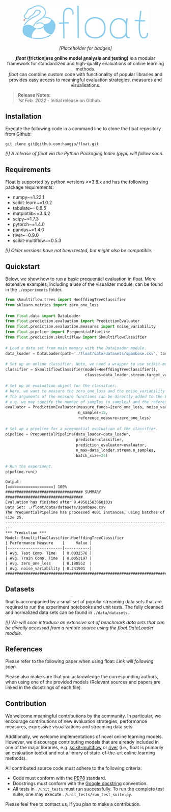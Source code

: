 <p align="center">
  <img alt="float" src="logo.png" width="400"/>
</p>
<p align="center">
    <em>[Placeholder for badges]</em>
</p>

<p align="center">
    <strong><em>float</em> (<u>f</u>riction<u>l</u>ess <u>o</u>nline model <u>a</u>nalysis and <u>t</u>esting)</strong> is a modular framework for standardized and high-quality evaluations of online learning methods.
    <br><em>float</em> can combine custom code with functionality of popular libraries and provides easy access to meaningful evaluation strategies, measures and visualisations.
</p>

>**Release Notes:**<br>
>*1st Feb. 2022* - Initial release on Github.

## Installation
<!--
Install float with pip:
```
pip install float
```
-->
Execute the following code in a command line to clone the float repository from Github:
```
git clone git@github.com:haugjo/float.git
```
*[!] A release of float via the Python Packaging Index (pypi) will follow soon.*

## Requirements
Float is supported by python versions >=3.8.x and has the following package requirements:
- numpy~=1.22.1
- scikit-learn~=1.0.2
- tabulate~=0.8.5
- matplotlib~=3.4.2
- scipy~=1.7.3
- pytorch~=1.4.0
- pandas~=1.4.0
- river~=0.9.0
- scikit-multiflow~=0.5.3

*[!] Older versions have not been tested, but might also be compatible.*

## Quickstart
Below, we show how to run a basic prequential evaluation in float. More extensive examples, 
including a use of the visualizer module, can be found in the ```./experiments``` folder.
```python
from skmultiflow.trees import HoeffdingTreeClassifier
from sklearn.metrics import zero_one_loss

from float.data import DataLoader
from float.prediction.evaluation import PredictionEvaluator
from float.prediction.evaluation.measures import noise_variability
from float.pipeline import PrequentialPipeline
from float.prediction.skmultiflow import SkmultiflowClassifier

# Load a data set from main memory with the DataLoader module.
data_loader = DataLoader(path='./float/data/datasets/spambase.csv', target_col=-1)

# Set up an online classifier. Note, we need a wrapper to use scikit-multiflow functionality.
classifier = SkmultiflowClassifier(model=HoeffdingTreeClassifier(),
                                   classes=data_loader.stream.target_values)

# Set up an evaluation object for the classifier:
# Here, we want to measure the zero_one_loss and the noise_variability as an indication of robustness.
# The arguments of the measure functions can be directly added to the Evaluator object constructor,
# e.g. we may specify the number of samples (n_samples) and the reference_measure used to compute the noise_variability.
evaluator = PredictionEvaluator(measure_funcs=[zero_one_loss, noise_variability],
                                n_samples=15,
                                reference_measure=zero_one_loss)

# Set up a pipeline for a prequential evaluation of the classifier.
pipeline = PrequentialPipeline(data_loader=data_loader,
                               predictor=classifier,
                               prediction_evaluator=evaluator,
                               n_max=data_loader.stream.n_samples,
                               batch_size=25)

# Run the experiment.
pipeline.run()
```
```console
Output:
[====================] 100%
################################## SUMMARY ##################################
Evaluation has finished after 9.49581503868103s
Data Set: ./float/data/datasets/spambase.csv
The PrequentialPipeline has processed 4601 instances, using batches of size 25.
-------------------------------------------------------------------------
*** Prediction ***
Model: SkmultiflowClassifier.HoeffdingTreeClassifier
| Performance Measure    |     Value |
|------------------------|-----------|
| Avg. Test Comp. Time   | 0.0032578 |
| Avg. Train Comp. Time  | 0.0053197 |
| Avg. zero_one_loss     | 0.180552  |
| Avg. noise_variability | 0.241901  |
#############################################################################
```
## Datasets
float is accompanied by a small set of popular streaming data sets that are required to run the 
experiment notebooks and unit tests. The fully cleansed and normalized data sets can be found in ```./data/datasets```.

*[!] We will soon introduce an extensive set of benchmark data sets that can be directly accessed 
from a remote source using the float.DataLoader module.*

## References
Please refer to the following paper when using float: *Link will following soon.*

Please also make sure that you acknowledge the corresponding authors, when using one of the provided models (Relevant 
sources and papers are linked in the docstrings of each file).

## Contribution
We welcome meaningful contributions by the community. In particular, we encourage contributions of new evaluation strategies, 
performance measures, expressive visualizations and streaming data sets.

Additionally, we welcome implementations of novel online learning models. 
However, we discourage contributing models that are already included in one 
of the major libraries, e.g. [scikit-multiflow](https://scikit-multiflow.readthedocs.io/en/stable/#) or [river](https://riverml.xyz/latest/)
(i.e., float is primarily an evaluation toolkit and not a library of state-of-the-art online learning methods).

All contributed source code must adhere to the following criteria:
- Code must conform with the [PEP8](https://www.python.org/dev/peps/pep-0008/) standard.
- Docstrings must conform with the [Google docstring](https://google.github.io/styleguide/pyguide.html) convention.
- All tests in ```./unit_tests``` must run successfully. To run the complete test suite, one may execute 
```./unit_tests/run_test_suite.py```.

Please feel free to contact us, if you plan to make a contribution.
